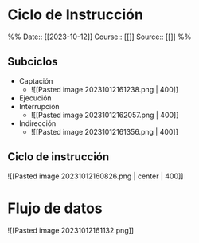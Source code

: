# Ciclo de Instrucción

%%
Date:: [[2023-10-12]]
Course:: [[]]
Source:: [[]]
%%

## Subciclos
- Captación
	- ![[Pasted image 20231012161238.png | 400]]
- Ejecución
- Interrupción
	- ![[Pasted image 20231012162057.png | 400]]
- Indirección
	- ![[Pasted image 20231012161356.png | 400]]

## Ciclo de instrucción

![[Pasted image 20231012160826.png | center | 400]]

# Flujo de datos
![[Pasted image 20231012161132.png]]